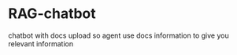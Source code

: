 # RAG-chatbot
chatbot with docs upload so agent use docs information to give you relevant information
